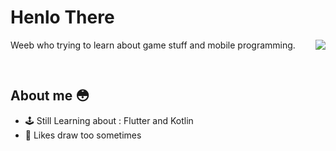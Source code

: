 # Henlo There 
Weeb who trying to learn about game stuff and mobile programming.
<img style='float: right' src="https://lanyard.cnrad.dev/api/302122399409766401">

&nbsp;
&nbsp;
&nbsp;

## About me 😳

- 🕹 Still Learning about : Flutter and Kotlin
- 🎨 Likes draw too sometimes


